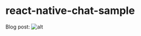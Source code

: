 # react-native-chat-sample
Blog post:
![alt](https://raw.githubusercontent.com/ozcanzaferayan/react-native-chat-sample/master/art/react_native_websocket_chat.png)